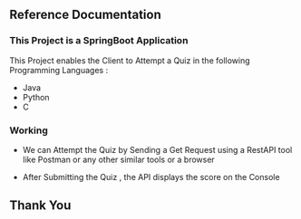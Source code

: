 
## Reference Documentation

### This Project is a SpringBoot Application 

This Project enables the Client to Attempt a Quiz in the following Programming Languages :
 *   Java
 *   Python
 *   C

###  Working
* We can Attempt the Quiz by Sending a Get Request using a RestAPI tool like Postman or any other similar tools or a browser
 
* After Submitting the Quiz , the API displays the score on the Console 

##      Thank You 